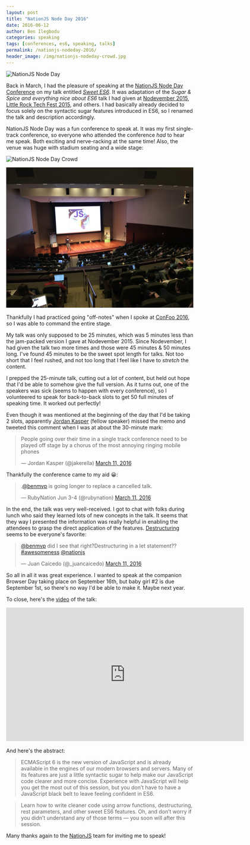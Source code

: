 ```yaml
---
layout: post
title: "NationJS Node Day 2016"
date: 2016-06-12
author: Ben Ilegbodu
categories: speaking
tags: [conferences, es6, speaking, talks]
permalink: /nationjs-nodeday-2016/
header_image: /img/nationjs-nodeday-crowd.jpg
---
```


![NationJS Node Day](http://www.benmvp.com/slides/img/nationjs-logo.jpg)

Back in March, I had the pleasure of speaking at the [NationJS Node Day Conference](http://nationjs.com/) on my talk entitled [_Sweet ES6_](http://nationjs.com/program#ben_ilegbodu). It was adaptation of the _Sugar & Spice and everything nice about ES6_ talk I had given at [Nodevember 2015](/nodevember-2015/), [Little Rock Tech Fest 2015](/little-rock-tech-fest-2015/), and others. I had basically already decided to focus solely on the syntactic sugar features introduced in ES6, so I renamed the talk and description accordingly.

NationJS Node Day was a fun conference to speak at. It was my first single-track conference, so everyone who attended the conference _had_ to hear me speak. Both exciting and nerve-racking at the same time! Also, the venue was huge with stadium seating and a wide stage:

![NationJS Node Day Crowd]({{page.header_image}})

![NationJS Node Day Crowd Birds-eye](/img/nationjs-nodeday-crowd2.jpg)

Thankfully I had practiced going "off-notes" when I spoke at [ConFoo 2016](http://confoo.ca/en/2016/session/demystifying-es6), so I was able to command the entire stage.

My talk was only supposed to be 25 minutes, which was 5 minutes less than the jam-packed version I gave at Nodevember 2015. Since Nodevember, I had given the talk two more times and those were 45 minutes & 50 minutes long. I've found 45 minutes to be the sweet spot length for talks. Not too short that I feel rushed, and not too long that I feel like I have to _stretch_ the content.

I prepped the 25-minute talk, cutting out a lot of content, but held out hope that I'd be able to somehow give the full version. As it turns out, one of the speakers was sick (seems to happen with every conference), so I volunteered to speak for back-to-back slots to get 50 full minutes of speaking time. It worked out perfectly!

Even though it was mentioned at the beginning of the day that I'd be taking 2 slots, apparently [Jordan Kasper](https://twitter.com/jakerella) (fellow speaker) missed the memo and tweeted this comment when I was at about the 30-minute mark:

<blockquote class="twitter-tweet" data-lang="en"><p lang="en" dir="ltr">People going over their time in a single track conference need to be played off stage by a chorus of the most annoying ringing mobile phones</p>&mdash; Jordan Kasper (@jakerella) <a href="https://twitter.com/jakerella/status/708333847021092864">March 11, 2016</a></blockquote>
<script async src="//platform.twitter.com/widgets.js" charset="utf-8"></script>

Thankfully the conference came to my aid 😀:

<blockquote class="twitter-tweet" data-lang="en"><p lang="en" dir="ltr">.<a href="https://twitter.com/benmvp">@benmvp</a> is going longer to replace a cancelled talk.</p>&mdash; RubyNation Jun 3-4 (@rubynation) <a href="https://twitter.com/rubynation/status/708336135794102272">March 11, 2016</a></blockquote>
<script async src="//platform.twitter.com/widgets.js" charset="utf-8"></script>

In the end, the talk was very well-received. I got to chat with folks during lunch who said they learned lots of new concepts in the talk. It seems that they way I presented the information was really helpful in enabling the attendees to grasp the direct application of the features. [Destructuring](/learning-es6-destructuring/) seems to be everyone's favorite:

<blockquote class="twitter-tweet" data-lang="en"><p lang="en" dir="ltr"><a href="https://twitter.com/benmvp">@benmvp</a> did I see that right?Destructuring in a let statement?? <a href="https://twitter.com/hashtag/awesomeness?src=hash">#awesomeness</a> <a href="https://twitter.com/nationjs">@nationjs</a></p>&mdash; Juan Caicedo (@_juancaicedo) <a href="https://twitter.com/_juancaicedo/status/708331603207004161">March 11, 2016</a></blockquote>
<script async src="//platform.twitter.com/widgets.js" charset="utf-8"></script>

So all in all it was great experience. I wanted to speak at the companion Browser Day taking place on September 16th, but baby girl #2 is due September 1st, so there's no way I'd be able to make it. Maybe next year.

To close, here's the [video](https://vimeopro.com/user24051491/nationjs-node-day-march-11-2016/video/169948346) of the talk:

<iframe src="https://player.vimeo.com/video/169948346" width="640" height="360" frameborder="0" webkitallowfullscreen mozallowfullscreen allowfullscreen></iframe>

And here's the abstract:

> ECMAScript 6 is the new version of JavaScript and is already available in the engines of our modern browsers and servers. Many of its features are just a little syntactic sugar to help make our JavaScript code clearer and more concise. Experience with JavaScript will help you get the most out of this session, but you don’t have to have a JavaScript black belt to leave feeling confident in ES6.

> Learn how to write cleaner code using arrow functions, destructuring, rest parameters, and other sweet ES6 features. Oh, and don’t worry if you didn’t understand any of those terms — you soon will after this session.

Many thanks again to the [NationJS](http://nationjs.com/) team for inviting me to speak!
